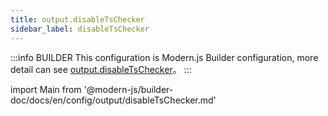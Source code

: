 ```yaml
---
title: output.disableTsChecker
sidebar_label: disableTsChecker
---
```


:::info BUILDER
This configuration is Modern.js Builder configuration, more detail can see [output.disableTsChecker](https://modernjs.dev/builder/en/api/config-output.html#output-disabletschecker)。
:::

import Main from '@modern-js/builder-doc/docs/en/config/output/disableTsChecker.md'

<Main />
